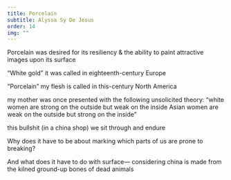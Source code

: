 ```yaml
---
title: Porcelain
subtitle: Alyssa Sy De Jesus
order: 14
img: ""
---
```


Porcelain
was desired for its resiliency
& the ability to paint attractive images
upon its surface

“White gold”
it was called
in eighteenth-century Europe

“Porcelain”
my flesh is called
in this-century North America

my mother was once presented
with the following unsolicited theory:
“white women are strong on the outside but weak on the inside
Asian women are weak on the outside but strong on the inside”

this bullshit (in a china shop)
we sit through and endure

Why
does it have to be about marking
which parts of us
are prone to breaking?

And
what does it have to do
with surface—
considering china
is made from the kilned
ground-up
bones
of dead animals
